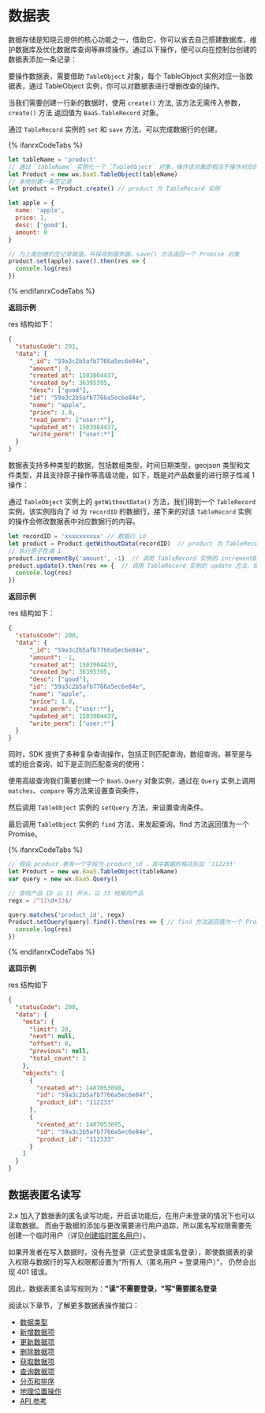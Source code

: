 <!-- ex_nonav -->

# 数据表

数据存储是知晓云提供的核心功能之一，借助它，你可以省去自己搭建数据库，维护数据库及优化数据库查询等麻烦操作。通过以下操作，便可以向在控制台创建的数据表添加一条记录：

要操作数据表，需要借助 `TableObject` 对象，每个 TableObject 实例对应一张数据表，通过 TableObject 实例，你可以对数据表进行增删改查的操作。

当我们需要创建一行新的数据时，使用 `create()` 方法, 该方法无需传入参数，`create()` 方法 返回值为 `BaaS.TableRecord` 对象。

通过 `TableRecord` 实例的 `set` 和 `save` 方法，可以完成数据行的创建。

{% ifanrxCodeTabs %}
```js
let tableName = 'product'
// 通过 `tableName` 实例化一个 `TableObject` 对象，操作该对象即相当于操作对应的数据表
let Product = new wx.BaaS.TableObject(tableName)
// 本地创建一条空记录
let product = Product.create() // product 为 TableRecord 实例

let apple = {
  name: 'apple',
  price: 1,
  desc: ['good'],
  amount: 0
}

// 为上面创建的空记录赋值，并保存到服务器，save() 方法返回一个 Promise 对象
product.set(apple).save().then(res => { 
  console.log(res)
})
```
{% endifanrxCodeTabs %}

**返回示例**

res 结构如下：

```json
{
  "statusCode": 201,
  "data": {
      "_id": "59a3c2b5afb7766a5ec6e84e",
      "amount": 0,
      "created_at": 1503904437,
      "created_by": 36395395,
      "desc": ["good"],
      "id": "59a3c2b5afb7766a5ec6e84e",
      "name": "apple",
      "price": 1.0,
      "read_perm": ["user:*"],
      "updated_at": 1503904437,
      "write_perm": ["user:*"]
  }
}
```


数据表支持多种类型的数据，包括数组类型，时间日期类型，geojson 类型和文件类型，并且支持原子操作等高级功能，如下，既是对产品数量的进行原子性减 1 操作：

通过 `TableObject` 实例上的 `getWithoutData()` 方法，我们得到一个 `TableRecord` 实例，该实例指向了 id 为 `recordID` 的数据行，接下来的对该 `TableRecord` 实例的操作会修改数据表中对应数据行的内容。



```js
let recordID = 'xxxxxxxxxx' // 数据行 id
let product = Product.getWithoutData(recordID)  // product 为 TableRecord 实例，指向了线上 id 为 recordID 的数据行
// 执行原子性减 1
product.incrementBy('amount', -1)  // 调用 TableRecord 实例的 incrementBy 方法
product.update().then(res => {  // 调用 TableRecord 实例的 update 方法，保存对数据行的修改，update 返回值为一个 Promise 对象
  console.log(res)
})
```


**返回示例**

res 结构如下：

```json
{
  "statusCode": 200,
  "data": {
      "_id": "59a3c2b5afb7766a5ec6e84e",
      "amount": -1,
      "created_at": 1503904437,
      "created_by": 36395395,
      "desc": ["good"],
      "id": "59a3c2b5afb7766a5ec6e84e",
      "name": "apple",
      "price": 1.0,
      "read_perm": ["user:*"],
      "updated_at": 1503904437,
      "write_perm": ["user:*"]
  }
}
```

同时，SDK 提供了多种复杂查询操作，包括正则匹配查询，数组查询，甚至是与或的组合查询，如下是正则匹配查询的使用：

使用高级查询我们需要创建一个 `BaaS.Query` 对象实例，通过在 `Query` 实例上调用 `matches`、`compare` 等方法来设置查询条件，

然后调用 `TableObject` 实例的 `setQuery` 方法，来设置查询条件。

最后调用 `TableObject` 实例的 `find` 方法，来发起查询。find 方法返回值为一个 Promise。

{% ifanrxCodeTabs %}
```js
// 假设 product 表有一个字段为 product_id ，其中数据的格式形如 '112233'
let Product = new wx.BaaS.TableObject(tableName)
var query = new wx.BaaS.Query()

// 查找产品 ID 以 11 开头，以 33 结尾的产品
regx = /^11\d+33$/

query.matches('product_id', regx)
Product.setQuery(query).find().then(res => { // find 方法返回值为一个 Promise
  console.log(res)
})
```
{% endifanrxCodeTabs %}

**返回示例**

res 结构如下

```json
{
  "statusCode": 200,
  "data": {
    "meta": {
      "limit": 20,
      "next": null,
      "offset": 0,
      "previous": null,
      "total_count": 2
    },
    "objects": [
      {
        "created_at": 1487053098,
        "id": "59a3c2b5afb7766a5ec6e84f",
        "product_id": "112233"
      },
      {
        "created_at": 1487053095,
        "id": "59a3c2b5afb7766a5ec6e84e",
        "product_id": "112333"
      }
    ]
  }
}
```

## 数据表匿名读写

2.x 加入了数据表的匿名读写功能，开启该功能后，在用户未登录的情况下也可以读取数据。
而由于数据的添加与更改需要进行用户追踪，所以匿名写权限需要先创建一个临时用户（详见[创建临时匿名用户](/js-sdk/auth.md#创建临时匿名用户)）。

如果开发者在写入数据时，没有先登录（正式登录或匿名登录），即使数据表的录入权限与数据行的写入权限都设置为“所有人（匿名用户 + 登录用户）”，
仍然会出现 401 错误。

因此，数据表匿名读写规则为：**"读"不需要登录，"写"需要匿名登录**

阅读以下章节，了解更多数据表操作接口：

* [数据类型](./data-type.md)
* [新增数据项](./create-record.md)
* [更新数据项](./update-record.md)
* [删除数据项](./delete-record.md)
* [获取数据项](./get-record-detail.md)
* [查询数据项](./query.md)
* [分页和排序](./limit-and-order.md)
* [地理位置操作](./geo.md)
* [API 参考](./api-reference.md)
